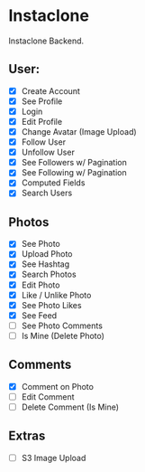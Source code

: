 # Instaclone

Instaclone Backend.

## User:

- [x] Create Account
- [x] See Profile
- [x] Login
- [x] Edit Profile
- [x] Change Avatar (Image Upload)
- [x] Follow User
- [x] Unfollow User
- [x] See Followers w/ Pagination
- [x] See Following w/ Pagination
- [x] Computed Fields
- [x] Search Users

## Photos

- [x] See Photo
- [x] Upload Photo
- [x] See Hashtag
- [x] Search Photos
- [x] Edit Photo
- [x] Like / Unlike Photo
- [x] See Photo Likes
- [x] See Feed
- [ ] See Photo Comments
- [ ] Is Mine (Delete Photo)

## Comments

- [x] Comment on Photo
- [ ] Edit Comment
- [ ] Delete Comment (Is Mine)

## Extras

- [ ] S3 Image Upload
